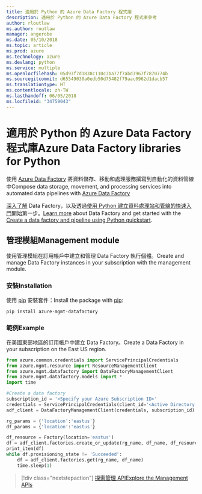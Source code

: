 ```yaml
---
title: 適用於 Python 的 Azure Data Factory 程式庫
description: 適用於 Python 的 Azure Data Factory 程式庫參考
author: rloutlaw
ms.author: routlaw
manager: angerobe
ms.date: 05/10/2018
ms.topic: article
ms.prod: azure
ms.technology: azure
ms.devlang: python
ms.service: multiple
ms.openlocfilehash: 05d93f7d1838c110c3ba77f7abd3967f7870774b
ms.sourcegitcommit: d65549030a0edb50d75482f79aac0962d1dacb57
ms.translationtype: HT
ms.contentlocale: zh-TW
ms.lasthandoff: 06/05/2018
ms.locfileid: "34759043"
---
```

# <a name="azure-data-factory-libraries-for-python"></a><span data-ttu-id="733c1-103">適用於 Python 的 Azure Data Factory 程式庫</span><span class="sxs-lookup"><span data-stu-id="733c1-103">Azure Data Factory libraries for Python</span></span>

<span data-ttu-id="733c1-104">使用 [Azure Data Factory](/azure/data-factory/) 將資料儲存、移動和處理服務撰寫到自動化的資料管線中</span><span class="sxs-lookup"><span data-stu-id="733c1-104">Compose data storage, movement, and processing services into automated data pipelines with [Azure Data Factory](/azure/data-factory/)</span></span>

<span data-ttu-id="733c1-105">[深入了解](/azure/data-factory/introduction) Data Factory，以及透過[使用 Python 建立資料處理站和管線的快速入門](/azure/data-factory/quickstart-create-data-factory-python)開始第一步。</span><span class="sxs-lookup"><span data-stu-id="733c1-105">[Learn more](/azure/data-factory/introduction) about Data Factory and get started with the [Create a data factory and pipeline using Python quickstart](/azure/data-factory/quickstart-create-data-factory-python).</span></span> 

## <a name="management-module"></a><span data-ttu-id="733c1-106">管理模組</span><span class="sxs-lookup"><span data-stu-id="733c1-106">Management module</span></span>

<span data-ttu-id="733c1-107">使用管理模組在訂用帳戶中建立和管理 Data Factory 執行個體。</span><span class="sxs-lookup"><span data-stu-id="733c1-107">Create and manage Data Factory instances in your subscription with the management module.</span></span>

### <a name="installation"></a><span data-ttu-id="733c1-108">安裝</span><span class="sxs-lookup"><span data-stu-id="733c1-108">Installation</span></span>

<span data-ttu-id="733c1-109">使用 [pip](https://pip.pypa.io/en/stable/quickstart/) 安裝套件：</span><span class="sxs-lookup"><span data-stu-id="733c1-109">Install the package with [pip](https://pip.pypa.io/en/stable/quickstart/):</span></span>

```bash
pip install azure-mgmt-datafactory 
```

### <a name="example"></a><span data-ttu-id="733c1-110">範例</span><span class="sxs-lookup"><span data-stu-id="733c1-110">Example</span></span> 

<span data-ttu-id="733c1-111">在美國東部地區的訂用帳戶中建立 Data Factory。</span><span class="sxs-lookup"><span data-stu-id="733c1-111">Create a Data Factory in your subscription on the East US region.</span></span>

```python
from azure.common.credentials import ServicePrincipalCredentials
from azure.mgmt.resource import ResourceManagementClient
from azure.mgmt.datafactory import DataFactoryManagementClient
from azure.mgmt.datafactory.models import *
import time

#Create a data factory
subscription_id = '<Specify your Azure Subscription ID>'
credentials = ServicePrincipalCredentials(client_id='<Active Directory application/client ID>', secret='<client secret>', tenant='<Active Directory tenant ID>')
adf_client = DataFactoryManagementClient(credentials, subscription_id)

rg_params = {'location':'eastus'}
df_params = {'location':'eastus'}  

df_resource = Factory(location='eastus')
df = adf_client.factories.create_or_update(rg_name, df_name, df_resource)
print_item(df)
while df.provisioning_state != 'Succeeded':
    df = adf_client.factories.get(rg_name, df_name)
    time.sleep(1)
```

> [!div class="nextstepaction"]
> [<span data-ttu-id="733c1-112">探索管理 API</span><span class="sxs-lookup"><span data-stu-id="733c1-112">Explore the Management APIs</span></span>](/python/api/overview/azure/datafactory/management)
